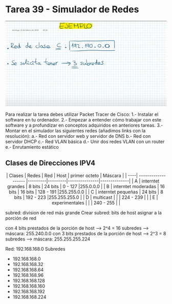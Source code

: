 # Tarea 39 - Simulador de Redes

[![Watch the video](ejercicio.jpg)](https://www.youtube.com/watch?v=lEKR7WtKzDA)

Para realizar la tarea debes utilizar Packet Tracer de Cisco:
1.- Instalar el software en tu ordenador.
2.- Empezar a entender cómo trabajar con este software y a profundizar en conceptos adquiridos en
anteriores tareas.
3.- Montar en el simulador las siguientes redes (añadimos links con la resolución):
a.- Red con servidor web y servidor de DNS
b.- Red con servidor DHCP
c.- Red VLAN básica
d.- Unir dos redes VLAN con un router
e.- Enrutamiento estático


## Clases de Direcciones IPV4

<div align="center">
| Clases | Redes            | Red     | Host    | primer octeto | Máscara      | 
| ----| ------------------- |---------|---------|---------------|--------------|
| A   | interntet grandes   | 8 bits  | 24 bits | 0 - 127       |255.0.0.0     |
| B   | interntet moderadas | 16 bits | 16 bits | 128 - 191     |255.255.0.0   |
| C   | interntet pequeñas  | 24 bits | 8 bits  | 192 - 223     |255.255.255.0 |
| D   | multicast           |         |         | 224 - 239     |              |
| E   | experimentales      |         |         | 240 - 255     |              |
</div>

subred: division de red más grande
Crear subred: bits de host asignar a la porción de red

con 4 bits prestados de la porción de host --> 2^4 = 16 subredes --> máscara: 255.240.0.0
con 3 bits prestados de la porción de host --> 2^3 = 8 subredes --> máscara: 255.255.255.224

Red: 192.168.168.0
Subredes
* 192.168.168.0
* 192.168.168.32
* 192.168.168.64
* 192.168.168.96
* 192.168.168.128
* 192.168.168.160
* 192.168.168.192
* 192.168.168.224
